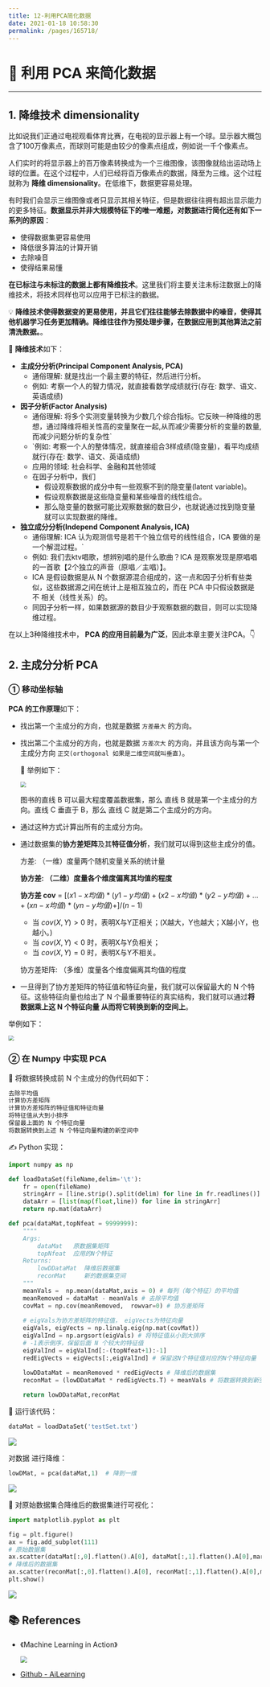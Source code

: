```yaml
---
title: 12-利用PCA简化数据
date: 2021-01-18 10:58:30
permalink: /pages/165718/
---
```

# 🥡 利用 PCA 来简化数据

---

## 1. 降维技术 dimensionality

比如说我们正通过电视观看体育比赛，在电视的显示器上有一个球。显示器大概包含了100万像素点，而球则可能是由较少的像素点组成，例如说一千个像素点。

人们实时的将显示器上的百万像素转换成为一个三维图像，该图像就给出运动场上球的位置。在这个过程中，人们已经将百万像素点的数据，降至为三维。这个过程就称为 **降维 dimensionality**。在低维下，数据更容易处理。

有时我们会显示三维图像或者只显示其相关特征，但是数据往往拥有超出显示能力的更多特征。**数据显示并非大规模特征下的唯一难题，对数据进行简化还有如下一系列的原因**：

- 使得数据集更容易使用
- 降低很多算法的计算开销
- 去除噪音
- 使得结果易懂

**在已标注与未标注的数据上都有降维技术**。这里我们将主要关注未标注数据上的降维技术，将技术同样也可以应用于已标注的数据。

💡 **降维技术使得数据变的更易使用，并且它们往往能够去除数据中的噪音，使得其他机器学习任务更加精确。降维往往作为预处理步骤，在数据应用到其他算法之前清洗数据。**。

🚩 **降维技术**如下：

- **主成分分析(Principal Component Analysis, PCA)**
  - 通俗理解: 就是找出一个最主要的特征，然后进行分析。
  - 例如: 考察一个人的智力情况，就直接看数学成绩就行(存在: 数学、语文、英语成绩)
- **因子分析(Factor Analysis)**
  - 通俗理解: 将多个实测变量转换为少数几个综合指标。它反映一种降维的思想，通过降维将相关性高的变量聚在一起,从而减少需要分析的变量的数量,而减少问题分析的复杂性`
  - `例如: 考察一个人的整体情况，就直接组合3样成绩(隐变量)，看平均成绩就行(存在: 数学、语文、英语成绩)
  - 应用的领域: 社会科学、金融和其他领域
  - 在因子分析中，我们
    - 假设观察数据的成分中有一些观察不到的隐变量(latent variable)。
    - 假设观察数据是这些隐变量和某些噪音的线性组合。
    - 那么隐变量的数据可能比观察数据的数目少，也就说通过找到隐变量就可以实现数据的降维。
- **独立成分分析(Independ Component Analysis, ICA)**
  - 通俗理解: ICA 认为观测信号是若干个独立信号的线性组合，ICA 要做的是一个解混过程。`
  - 例如: 我们去ktv唱歌，想辨别唱的是什么歌曲？ICA 是观察发现是原唱唱的一首歌【2个独立的声音（原唱／主唱）】。
  - ICA 是假设数据是从 N 个数据源混合组成的，这一点和因子分析有些类似，这些数据源之间在统计上是相互独立的，而在 PCA 中只假设数据是不 相关（线性关系）的。
  - 同因子分析一样，如果数据源的数目少于观察数据的数目，则可以实现降维过程。

在以上3种降维技术中， **PCA 的应用目前最为广泛**，因此本章主要关注PCA。👇 

## 2. 主成分分析 PCA

### ① 移动坐标轴

**PCA 的工作原理**如下：

- 找出第一个主成分的方向，也就是数据 `方差最大` 的方向。

- 找出第二个主成分的方向，也就是数据 `方差次大` 的方向，并且该方向与第一个主成分方向 `正交(orthogonal 如果是二维空间就叫垂直)`。

  💬 举例如下：

  <img src="https://cs-wiki.oss-cn-shanghai.aliyuncs.com/img/20200731112515.png" style="zoom: 67%;" />

  图书的直线 B 可以最大程度覆盖数据集，那么  直线 B 就是第一个主成分的方向。直线  C 垂直于 B，那么 直线 C 就是第二个主成分的方向。

- 通过这种方式计算出所有的主成分方向。

- 通过数据集的**协方差矩阵**及其**特征值分析**，我们就可以得到这些主成分的值。

  方差: （一维）度量两个随机变量关系的统计量

  **协方差:  （二维）度量各个维度偏离其均值的程度**

  **协方差 cov** = $[(x1-x{均值})*(y1-y{均值})+(x2-x{均值})*(y2-y{均值})+...+(xn-x{均值})*(yn-y{均值})+]/(n-1)$

  - 当 $cov(X, Y)>0$ 时，表明X与Y正相关；(X越大，Y也越大；X越小Y，也越小。)
  - 当 $cov(X, Y)<0$ 时，表明X与Y负相关；
  - 当 $cov(X, Y)=0$ 时，表明X与Y不相关。

  协方差矩阵: （多维）度量各个维度偏离其均值的程度

- 一旦得到了协方差矩阵的特征值和特征向量，我们就可以保留最大的 N 个特征。这些特征向量也给出了 N 个最重要特征的真实结构，我们就可以通过**将数据乘上这 N 个特征向量 从而将它转换到新的空间上**。

举例如下：

<img src="https://cs-wiki.oss-cn-shanghai.aliyuncs.com/img/20200731112956.png" style="zoom: 67%;" />

### ② 在 Numpy  中实现 PCA

📑 将数据转换成前 N 个主成分的伪代码如下：

```python
去除平均值
计算协方差矩阵
计算协方差矩阵的特征值和特征向量
将特征值从大到小排序
保留最上面的 N 个特征向量
将数据转换到上述 N 个特征向量构建的新空间中
```

✍ Python 实现：

```python
import numpy as np

def loadDataSet(fileName,delim='\t'):
    fr = open(fileName)
    stringArr = [line.strip().split(delim) for line in fr.readlines()]
    dataArr = [list(map(float,line)) for line in stringArr]
    return np.mat(dataArr)

def pca(dataMat,topNfeat = 9999999):
    """"
    Args:
        dataMat   原数据集矩阵
        topNfeat  应用的N个特征
    Returns:
        lowDDataMat  降维后数据集
        reconMat     新的数据集空间
    """
    meanVals =  np.mean(dataMat,axis = 0) # 每列（每个特征）的平均值
    meanRemoved = dataMat - meanVals # 去除平均值
    covMat = np.cov(meanRemoved,  rowvar=0) # 协方差矩阵
    
    # eigVals为协方差矩阵的特征值， eigVects为特征向量
    eigVals, eigVects = np.linalg.eig(np.mat(covMat))
    eigValInd = np.argsort(eigVals) # 将特征值从小到大排序
    # -1表示倒序，保留后面 N 个较大的特征值
    eigValInd = eigValInd[:-(topNfeat+1):-1]
    redEigVects = eigVects[:,eigValInd] # 保留这N个特征值对应的N个特征向量

    lowDDataMat = meanRemoved * redEigVects # 降维后的数据集
    reconMat = (lowDDataMat * redEigVects.T) + meanVals # 将数据转换到新空间
    
    return lowDDataMat,reconMat
```

🏃‍ 运行该代码：

```python
dataMat = loadDataSet('testSet.txt')
```

![](https://cs-wiki.oss-cn-shanghai.aliyuncs.com/img/20200731120447.png)

对数据 进行降维：

```python
lowDMat, = pca(dataMat,1)  # 降到一维
```

![](https://cs-wiki.oss-cn-shanghai.aliyuncs.com/img/20200731120523.png)

👀 对原始数据集合降维后的数据集进行可视化：

```python
import matplotlib.pyplot as plt

fig = plt.figure()
ax = fig.add_subplot(111)
# 原始数据集
ax.scatter(dataMat[:,0].flatten().A[0], dataMat[:,1].flatten().A[0],marker = 'x',color='blue')
# 降维后的数据集
ax.scatter(reconMat[:,0].flatten().A[0], reconMat[:,1].flatten().A[0],marker = 'o',color='red')
plt.show()
```

![](https://cs-wiki.oss-cn-shanghai.aliyuncs.com/img/20200731115916.png)

## 📚 References

- 《Machine Learning in Action》

  <img src="https://cs-wiki.oss-cn-shanghai.aliyuncs.com/img/20200804111716.png" style="zoom:80%;" />

- [Github - AiLearning](https://github.com/apachecn/AiLearning/)